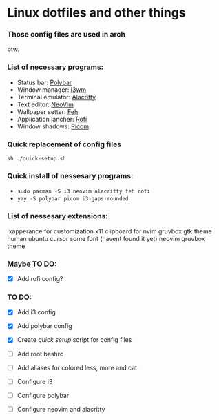 # Linux dotfiles and other things

### Those config files are used in arch
btw.

### List of necessary programs:
- Status bar: [Polybar](https://wiki.archlinux.org/title/Polybar)
- Window manager: [i3wm](https://wiki.archlinux.org/title/I3)
- Terminal emulator: [Alacritty](https://wiki.archlinux.org/title/Alacritty)
- Text editor: [NeoVim](https://wiki.archlinux.org/title/Neovim)
- Wallpaper setter: [Feh](https://wiki.archlinux.org/title/Feh)
- Application lancher: [Rofi](https://wiki.archlinux.org/title/Rofi)
- Window shadows: [Picom](https://wiki.archlinux.org/title/Picom)

### Quick replacement of config files
`sh ./quick-setup.sh`

### Quick install of nessesary programs:
- `sudo pacman -S i3 neovim alacritty feh rofi`
- `yay -S polybar picom i3-gaps-rounded`

### List of nessesary extensions:
lxapperance for customization
x11 clipboard for nvim
gruvbox gtk theme
human ubuntu cursor
some font (havent found it yet)
neovim gruvbox theme

### Maybe TO DO:
- [x] Add rofi config?

### TO DO:
- [x] Add i3 config
- [x] Add polybar config 
- [x] Create *quick setup* script for config files 
- [ ] Add root bashrc
- [ ] Add aliases for colored less, more and cat
- [ ] Configure i3 
- [ ] Configure polybar
- [ ] Configure neovim and alacritty

